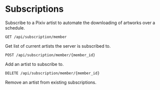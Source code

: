 # Subscriptions

Subscribe to a Pixiv artist to automate the downloading of artworks over a schedule.

`GET /api/subscription/member`

Get list of current artists the server is subscribed to.

`POST /api/subscription/member/{member_id}`

Add an artist to subscribe to.

`DELETE /api/subscription/member/{member_id}`

Remove an artist from existing subscriptions.